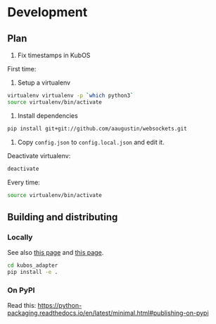 # Development

## Plan

1. Fix timestamps in KubOS


First time:

1. Setup a virtualenv
```bash
virtualenv virtualenv -p `which python3`
source virtualenv/bin/activate
```
1. Install dependencies
```bash
pip install git+git://github.com/aaugustin/websockets.git
```
1. Copy `config.json` to `config.local.json` and edit it.


Deactivate virtualenv:
```bash
deactivate
```

Every time:
```bash
source virtualenv/bin/activate
```

## Building and distributing

### Locally

See also [this page](http://www.puzzlr.org/install-packages-pip-conda-environment/) and [this page](https://python-packaging.readthedocs.io/en/latest/minimal.html#creating-the-scaffolding).

```bash
cd kubos_adapter
pip install -e .
```

### On PyPI

Read this: https://python-packaging.readthedocs.io/en/latest/minimal.html#publishing-on-pypi
